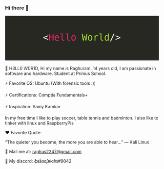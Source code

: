 ### Hi there 👋

<!--
**Stagefright071/Stagefright071** is a ✨ _special_ ✨ repository because its `README.md` (this file) appears on your GitHub profile.

Here are some ideas to get you started:

- 🔭 I’m currently working on ...
- 🌱 I’m currently learning ...
- 👯 I’m looking to collaborate on ...
- 🤔 I’m looking for help with ...
- 💬 Ask me about ...
- 📫 How to reach me: ...
- 😄 Pronouns: ...
- ⚡ Fun fact: ...
-->

![h3ll0w0r1d](./h3ll0w0r1d.jpeg)

👋 H3LL0 W0R1D,
Hi my name is Raghuram, 14 years old, I am passionate in software and hardware. Student at Primus School.

⚡ Favorite OS: Ubuntu (With forensic tools :))

⚡ Certifications: Comptia Fundamentals+

⚡ Inspiration: Samy Kamkar

In my free time I like to play soccer, table tennis and badminton. I also like to tinker with linux and RaspberryPis

❤️ Favorite Quote:

“The quieter you become, the more you are able to hear…” ― Kali Linux

📧 Mail me at: raghus2247@gmail.com

💬 My discord: ֆȶǟɢɛʄʀɨɢɦȶ#9042

